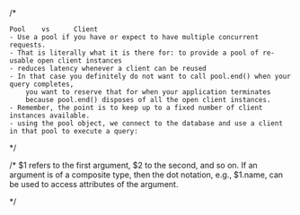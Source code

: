 /*

    Pool    vs      Client
    - Use a pool if you have or expect to have multiple concurrent requests. 
    - That is literally what it is there for: to provide a pool of re-usable open client instances 
    - reduces latency whenever a client can be reused
    - In that case you definitely do not want to call pool.end() when your query completes, 
        you want to reserve that for when your application terminates 
        because pool.end() disposes of all the open client instances. 
    - Remember, the point is to keep up to a fixed number of client instances available.
    - using the pool object, we connect to the database and use a client in that pool to execute a query:

*/

/*
    $1 refers to the first argument, $2 to the second, and so on. 
    If an argument is of a composite type, then the dot notation, e.g., $1.name, can be used to access attributes of the argument.

*/